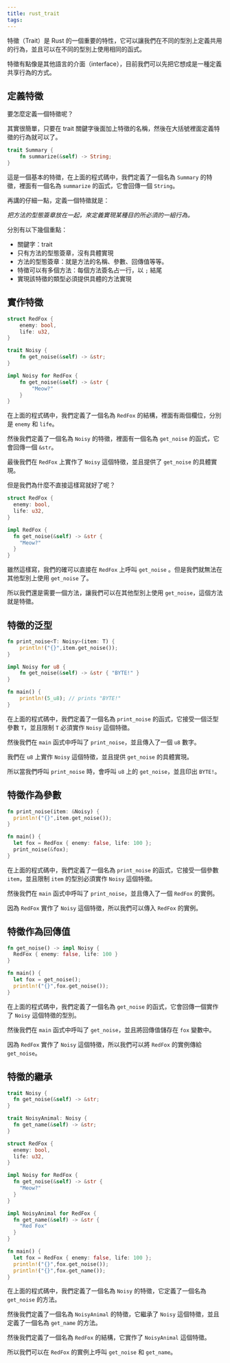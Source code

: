 ```yaml
---
title: rust_trait
tags:
---
```


特徵（Trait）是 Rust 的一個重要的特性，它可以讓我們在不同的型別上定義共用的行為，並且可以在不同的型別上使用相同的函式。

特徵有點像是其他語言的介面（interface），目前我們可以先把它想成是一種定義共享行為的方式。

## 定義特徵

要怎麼定義一個特徵呢？

其實很簡單，只要在 trait 關鍵字後面加上特徵的名稱，然後在大括號裡面定義特徵的行為就可以了。

```rust
trait Summary {
    fn summarize(&self) -> String;
}
```

這是一個基本的特徵，在上面的程式碼中，我們定義了一個名為 `Summary` 的特徵，裡面有一個名為 `summarize` 的函式，它會回傳一個 `String`。

再講的仔細一點，定義一個特徵就是：

*把方法的型態簽章放在一起，來定義實現某種目的所必須的一組行為。*

分別有以下幾個重點：

* 關鍵字：trait
* 只有方法的型態簽章，沒有具體實現
* 方法的型態簽章：就是方法的名稱、參數、回傳值等等。
* 特徵可以有多個方法：每個方法簽名占一行，以 `;` 結尾
* 實現該特徵的類型必須提供具體的方法實現


## 實作特徵

```rust
struct RedFox {
	enemy: bool,
	life: u32,
}

trait Noisy {
	fn get_noise(&self) -> &str;
}

impl Noisy for RedFox {
	fn get_noise(&self) -> &str {
		"Meow?"
	}
}
```

在上面的程式碼中，我們定義了一個名為 `RedFox` 的結構，裡面有兩個欄位，分別是 `enemy` 和 `life`。

然後我們定義了一個名為 `Noisy` 的特徵，裡面有一個名為 `get_noise` 的函式，它會回傳一個 `&str`。

最後我們在 `RedFox` 上實作了 `Noisy` 這個特徵，並且提供了 `get_noise` 的具體實現。

但是我們為什麼不直接這樣寫就好了呢？

```rust
struct RedFox {
  enemy: bool,
  life: u32,
}

impl RedFox {
  fn get_noise(&self) -> &str {
    "Meow?"
  }
}
```

雖然這樣寫，我們的確可以直接在 `RedFox` 上呼叫 `get_noise` 。但是我們就無法在其他型別上使用 `get_noise` 了。

所以我們還是需要一個方法，讓我們可以在其他型別上使用 `get_noise`，這個方法就是特徵。

## 特徵的泛型

```rust
fn print_noise<T: Noisy>(item: T) {
	println!("{}",item.get_noise());
}

impl Noisy for u8 {
	fn get_noise(&self) -> &str { "BYTE!" }
}

fn main() {
	println!(5_u8); // prints "BYTE!"
}
```

在上面的程式碼中，我們定義了一個名為 `print_noise` 的函式，它接受一個泛型參數 `T`，並且限制 `T` 必須實作 `Noisy` 這個特徵。

然後我們在 `main` 函式中呼叫了 `print_noise`，並且傳入了一個 `u8` 數字。

我們在 `u8` 上實作 `Noisy` 這個特徵，並且提供 `get_noise` 的具體實現。

所以當我們呼叫 `print_noise` 時，會呼叫 `u8` 上的 `get_noise`，並且印出 `BYTE!`。

## 特徵作為參數

```rust
fn print_noise(item: &Noisy) {
  println!("{}",item.get_noise());
}

fn main() {
  let fox = RedFox { enemy: false, life: 100 };
  print_noise(&fox);
}
```

在上面的程式碼中，我們定義了一個名為 `print_noise` 的函式，它接受一個參數 `item`，並且限制 `item` 的型別必須實作 `Noisy` 這個特徵。

然後我們在 `main` 函式中呼叫了 `print_noise`，並且傳入了一個 `RedFox` 的實例。

因為 `RedFox` 實作了 `Noisy` 這個特徵，所以我們可以傳入 `RedFox` 的實例。

## 特徵作為回傳值

```rust
fn get_noise() -> impl Noisy {
  RedFox { enemy: false, life: 100 }
}

fn main() {
  let fox = get_noise();
  println!("{}",fox.get_noise());
}
```

在上面的程式碼中，我們定義了一個名為 `get_noise` 的函式，它會回傳一個實作了 `Noisy` 這個特徵的型別。

然後我們在 `main` 函式中呼叫了 `get_noise`，並且將回傳值儲存在 `fox` 變數中。

因為 `RedFox` 實作了 `Noisy` 這個特徵，所以我們可以將 `RedFox` 的實例傳給 `get_noise`。

## 特徵的繼承

```rust
trait Noisy {
  fn get_noise(&self) -> &str;
}

trait NoisyAnimal: Noisy {
  fn get_name(&self) -> &str;
}

struct RedFox {
  enemy: bool,
  life: u32,
}

impl Noisy for RedFox {
  fn get_noise(&self) -> &str {
    "Meow?"
  }
}

impl NoisyAnimal for RedFox {
  fn get_name(&self) -> &str {
    "Red Fox"
  }
}

fn main() {
  let fox = RedFox { enemy: false, life: 100 };
  println!("{}",fox.get_noise());
  println!("{}",fox.get_name());
}
```

在上面的程式碼中，我們定義了一個名為 `Noisy` 的特徵，它定義了一個名為 `get_noise` 的方法。

然後我們定義了一個名為 `NoisyAnimal` 的特徵，它繼承了 `Noisy` 這個特徵，並且定義了一個名為 `get_name` 的方法。

然後我們定義了一個名為 `RedFox` 的結構，它實作了 `NoisyAnimal` 這個特徵。

所以我們可以在 `RedFox` 的實例上呼叫 `get_noise` 和 `get_name`。
